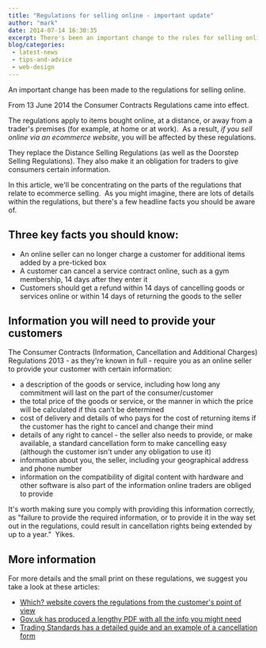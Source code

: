```yaml
---
title: "Regulations for selling online - important update"
author: "mark"
date: 2014-07-14 16:30:35
excerpt: There's been an important change to the rules for selling online with the introduction of the Consumer Contracts Regulations.
blog/categories: 
 - latest-news
 - tips-and-advice
 - web-design
---
```


An important change has been made to the regulations for selling online.

From 13 June 2014 the Consumer Contracts Regulations came into effect.

The regulations apply to items bought online, at a distance, or away from a trader's premises (for example, at home or at work).  As a result, *if you sell online via an ecommerce website*, you will be affected by these regulations.

They replace the Distance Selling Regulations (as well as the Doorstep Selling Regulations). They also make it an obligation for traders to give consumers certain information.

In this article, we'll be concentrating on the parts of the regulations that relate to ecommerce selling.  As you might imagine, there are lots of details within the regulations, but there's a few headline facts you should be aware of.

## Three key facts you should know:


> 

- An online seller can no longer charge a customer for additional items added by a pre-ticked box
- A customer can cancel a service contract online, such as a gym membership, 14 days after they enter it
- Customers should get a refund within 14 days of cancelling goods or services online or within 14 days of returning the goods to the seller





## Information you will need to provide your customers

The Consumer Contracts (Information, Cancellation and Additional Charges) Regulations 2013 - as they're known in full - require you as an online seller to provide your customer with certain information:

- a description of the goods or service, including how long any commitment will last on the part of the consumer/customer
- the total price of the goods or service, or the manner in which the price will be calculated if this can’t be determined
- cost of delivery and details of who pays for the cost of returning items if the customer has the right to cancel and change their mind
- details of any right to cancel - the seller also needs to provide, or make available, a standard cancellation form to make cancelling easy (although the customer isn't under any obligation to use it)
- information about you, the seller, including your geographical address and phone number
- information on the compatibility of digital content with hardware and other software is also part of the information online traders are obliged to provide


It's worth making sure you comply with providing this information correctly, as "failure to provide the required information, or to provide it in the way set out in the regulations, could result in cancellation rights being extended by up to a year."  Yikes.

## More information

For more details and the small print on these regulations, we suggest you take a look at these articles:

- [Which? website covers the regulations from the customer's point of view](http://www.which.co.uk/consumer-rights/regulation/consumer-contracts-regulations)
- [Gov.uk has produced a lengthy PDF with all the info you might need](https://www.gov.uk/government/uploads/system/uploads/attachment_data/file/310044/bis-13-1368-consumer-contracts-information-cancellation-and-additional-payments-regulations-guidance.pdf)
- [Trading Standards has a detailed guide and an example of a cancellation form](http://www.businesscompanion.info/quick-guides/distance-sales/distance-sales-from-13-june-2014)




